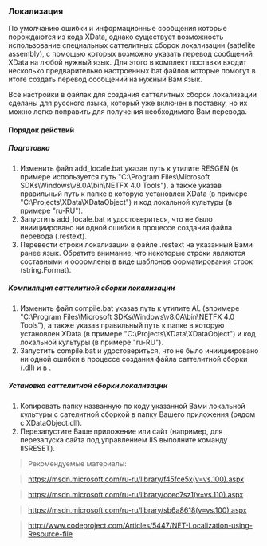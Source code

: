 ### Локализация
По умолчанию ошибки и информационные сообщения которые порождаются из кода XData, однако существует возможность использование специальных саттелитных сборок локализации (sattelite assembly), с помощью которых возможно указать перевод сообщений XData на любой нужный язык. Для этого в комплект поставки входит несколько предварительно настроенных bat файлов которые помогут в итоге создать перевод сообщений на нужный Вам язык.

Все настройки в файлах для создания саттелитных сборок локализации сделаны для русского языка, который уже включен в поставку, но их можно легко поправить для получения необходимого Вам перевода.

#### Порядок действий

##### Подготовка
1. Изменить файл add_locale.bat указав путь к утилите RESGEN (в примере используется путь "C:\Program Files\Microsoft SDKs\Windows\v8.0A\bin\NETFX 4.0 Tools\"), а также указав правильный путь к папке в которую установлен XData (в примере "C:\Projects\XData\XDataObject\") и код локальной культуры (в примере "ru-RU").
2. Запустить add_locale.bat и удостовериться, что не было иниициировано ни одной ошибки в процессе создания файла перевода (.restext).
3. Перевести строки локализации в файле .restext на указанный Вами ранее язык. Обратите внимание, что некоторые строки являются составными и оформлены в виде шаблонов форматирования строк (string.Format).

##### Компиляция саттелитной сборки локализации 
1. Изменить файл compile.bat указав путь к утилите AL (впримере "C:\Program Files\Microsoft SDKs\Windows\v8.0A\bin\NETFX 4.0 Tools\"), а также указав правильный путь к папке в которую установлен XData (в примере "C:\Projects\XData\XDataObject\") и код локальной культуры (в примере "ru-RU").
2. Запустить compile.bat и удостовериться, что не было иниициировано ни одной ошибки в процессе создания файла саттелитной сборки (.dll) и в .

##### Установка саттелитной сборки локализации
1. Копировать папку названную по коду указанной Вами локальной культуры с сателитной сборкой в папку Вашего приложения (рядом с XDataObject.dll).
2. Перезапустите Ваше приложение или сайт (например, для перезапуска сайта под управлением IIS выполните команду IISRESET).

>Рекомендуемые материалы:

>https://msdn.microsoft.com/ru-ru/library/f45fce5x(v=vs.100).aspx

>https://msdn.microsoft.com/ru-ru/library/ccec7sz1(v=vs.110).aspx

>https://msdn.microsoft.com/ru-ru/library/sb6a8618(v=vs.100).aspx

>http://www.codeproject.com/Articles/5447/NET-Localization-using-Resource-file
